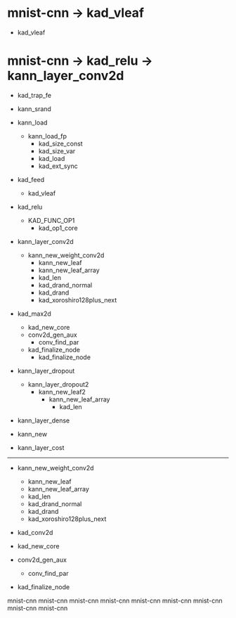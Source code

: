 # mnist-cnn -> kad_vleaf

- kad_vleaf

# mnist-cnn -> kad_relu -> kann_layer_conv2d

- kad_trap_fe

- kann_srand

- kann_load

  - kann_load_fp
    - kad_size_const
    - kad_size_var
    - kad_load
    - kad_ext_sync

- kad_feed

  - kad_vleaf

- kad_relu

  - KAD_FUNC_OP1
    - kad_op1_core

- kann_layer_conv2d

  - kann_new_weight_conv2d
    - kann_new_leaf
    - kann_new_leaf_array
    - kad_len
    - kad_drand_normal
    - kad_drand
    - kad_xoroshiro128plus_next

- kad_max2d

  - kad_new_core
  - conv2d_gen_aux
    - conv_find_par
  - kad_finalize_node
    - kad_finalize_node

- kann_layer_dropout

  - kann_layer_dropout2
    - kann_new_leaf2
      - kann_new_leaf_array
        - kad_len

- kann_layer_dense

- kann_new

- kann_layer_cost

---

- kann_new_weight_conv2d

  - kann_new_leaf
  - kann_new_leaf_array
  - kad_len
  - kad_drand_normal
  - kad_drand
  - kad_xoroshiro128plus_next

- kad_conv2d
- kad_new_core
- conv2d_gen_aux
  - conv_find_par
- kad_finalize_node

mnist-cnn
mnist-cnn
mnist-cnn
mnist-cnn
mnist-cnn
mnist-cnn
mnist-cnn
mnist-cnn
mnist-cnn
